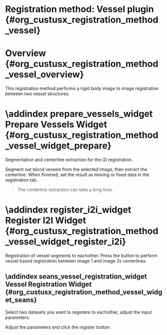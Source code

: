 Registration method: Vessel plugin {#org_custusx_registration_method_vessel}
===================

Overview {#org_custusx_registration_method_vessel_overview}
========================

This registration method performs a rigid body image to image registration between two vessel structures.

\addindex prepare_vessels_widget
Prepare Vessels Widget {#org_custusx_registration_method_vessel_widget_prepare}
===========================================================

Segmentation and centerline extraction for the i2i registration.

Segment out blood vessels from the selected image, then extract the centerline.
When finished, set the result as moving or fixed data in the registration tab.

> The centerline extraction can take a long time.


\addindex register_i2i_widget
Register I2I Widget {#org_custusx_registration_method_vessel_widget_register_i2i}
===========================================================

Registration of vessel segments to eachother.
Press the button to perform vessel based registration between image 1 and image 2s centerlines.

\addindex seans_vessel_registration_widget
Vessel Registration Widget  {#org_custusx_registration_method_vessel_widget_seans}
-----------------------------------------------------------

Select two datasets you want to registere to eachother, adjust the input parameters.

Adjust the parameters and click the register button.


